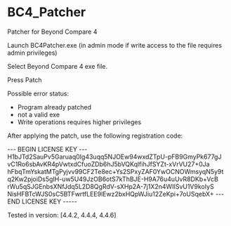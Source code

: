 # BC4_Patcher
Patcher for Beyond Compare 4

Launch BC4Patcher.exe (in admin mode if write access to the file requires admin privileges)

Select Beyond Compare 4 exe file.

Press Patch

Possible error status:
- Program already patched
- not a valid exe
- Write operations requires higher privileges

After applying the patch, use the following registration code:

--- BEGIN LICENSE KEY --- H1bJTd2SauPv5Garuaq0Ig43uqq5NJOEw94wxdZTpU-pFB9GmyPk677gJ vC1Ro6sbAvKR4pVwtxdCfuoZDb6hJ5bVQKqlfihJfSYZt-xVrVU27+0Ja hFbqTmYskatMTgPyjvv99CF2Te8ec+Ys2SPxyZAF0YwOCNOWmsyqN5y9t q2Kw2pjoiDs5gIH-uw5U49JzOB6otS7kThBJE-H9A76u4uUvR8DKb+VcB rWu5qSJGEnbsXNfJdq5L2D8QgRdV-sXHp2A-7j1X2n4WIISvU1V9koIyS NisHFBTcWJS0sC5BTFwrtfLEE9lEwz2bxHQpWJiu12ZeKpi+7oUSqebX+ --- END LICENSE KEY -----



Tested in version: [4.4.2, 4.4.4, 4.4.6]
